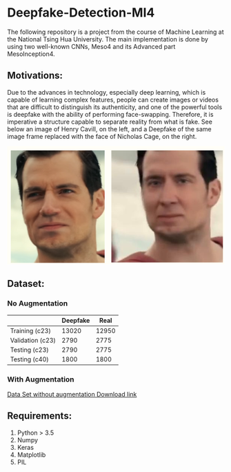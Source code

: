 # Deepfake-Detection-MI4
The following repository is a project from the course of Machine Learning at the National Tsing Hua University. The main implementation is done by using two well-known CNNs, Meso4 and its Advanced part MesoInception4.

## Motivations: 
Due to the advances in technology, especially deep learning, which is capable of learning complex features, people can create images or videos that are difficult to distinguish its authenticity, and one of the powerful tools is deepfake with the ability of performing face-swapping. Therefore, it is imperative a structure capable to separate reality from what is fake. See below an image of Henry Cavill, on the left, and a Deepfake of the same image frame replaced with the face of Nicholas Cage, on the right.

![figures/Comparison.png](figures/Comparison.png)

## Dataset:
### No Augmentation

|  | Deepfake | Real |
|----------|----------|----------|
| Training (c23)  | 13020 | 12950 |
| Validation (c23) | 2790 | 2775 |
| Testing (c23) | 2790 | 2775 |
| Testing (c40) | 1800 | 1800 |

### With Augmentation

[Data Set without augmentation Download link](https://e.pcloud.link/publink/show?code=XZnsxkZkEAgI1OgQIJHLnNl9ErhV4vpHuV0)

## Requirements:
1. Python > 3.5
2. Numpy
3. Keras
4. Matplotlib
5. PIL

